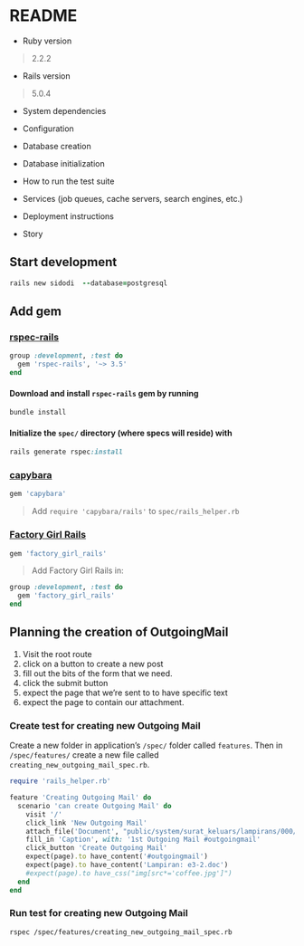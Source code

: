 # README

* Ruby version
> 2.2.2

* Rails version
> 5.0.4

* System dependencies

* Configuration

* Database creation

* Database initialization

* How to run the test suite

* Services (job queues, cache servers, search engines, etc.)

* Deployment instructions

* Story
## Start development
``` ruby
rails new sidodi  --database=postgresql
```

## Add gem
###  [rspec-rails](https://github.com/rspec/rspec-rails)
``` ruby
group :development, :test do
  gem 'rspec-rails', '~> 3.5'
end
```

#### Download and install `rspec-rails` gem by running
``` ruby
bundle install
```

#### Initialize the `spec/` directory (where specs will reside) with 
``` ruby
rails generate rspec:install
```

### [capybara](https://github.com/jnicklas/capybara)
``` ruby
gem 'capybara'
```
> Add `require 'capybara/rails'` to `spec/rails_helper.rb`

### [Factory Girl Rails](https://github.com/thoughtbot/factory_girl_rails)
``` ruby
gem 'factory_girl_rails'
```
> Add Factory Girl Rails in:

``` ruby
group :development, :test do
  gem 'factory_girl_rails'
end
```

## Planning the creation of OutgoingMail
1. Visit the root route
2. click on a button to create a new post
3. fill out the bits of the form that we need.
4. click the submit button
5. expect the page that we’re sent to to have specific text
6. expect the page to contain our attachment.

### Create test for creating new Outgoing Mail
Create a new folder in application’s `/spec/` folder called `features`. Then in `/spec/features/` create a new file called `creating_new_outgoing_mail_spec.rb`.

``` ruby
require 'rails_helper.rb'

feature 'Creating Outgoing Mail' do  
  scenario 'can create Outgoing Mail' do
    visit '/'
    click_link 'New Outgoing Mail'
    attach_file('Document', "public/system/surat_keluars/lampirans/000/000/001/original/e3-2.doc")
    fill_in 'Caption', with: '1st Outgoing Mail #outgoingmail' 
    click_button 'Create Outgoing Mail'
    expect(page).to have_content('#outgoingmail')
    expect(page).to have_content('Lampiran: e3-2.doc')
    #expect(page).to have_css("img[src*='coffee.jpg']")
  end
end
```

### Run test for creating new Outgoing Mail
```
rspec /spec/features/creating_new_outgoing_mail_spec.rb
```